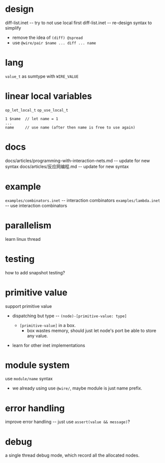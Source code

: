 # design

diff-list.inet -- try to not use local first
diff-list.inet -- re-design syntax to simplify

- remove the idea of `(diff) @spread`
- use `@wire/pair $name ... diff ... name`

# lang

`value_t` as sumtype with `WIRE_VALUE`

# linear local variables

`op_let_local_t`
`op_use_local_t`

```
1 $name  // let name = 1
...
name     // use name (after then name is free to use again)
```

# docs

docs/articles/programming-with-interaction-nets.md -- update for new syntax
docs/articles/反应网编程.md -- update for new syntax

# example

`examples/combinators.inet` -- interaction combinators
`examples/lambda.inet` -- use interaction combinators

# parallelism

learn linux thread

# testing

how to add snapshot testing?

# primitive value

support primitive value

- dispatching but type -- `(node)-[primitive-value: type]`
  - `[primitive-value]` in a box.
    - box wastes memory, should just let node's port be able to store any value.

- learn for other inet implementations

# module system

use `module/name` syntax

- we already using use `@wire/`,
  maybe module is just name prefix.

# error handling

improve error handling -- just use `assert(value && message)`?

# debug

a single thread debug mode, which record all the allocated nodes.
